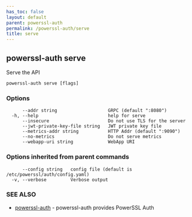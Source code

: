 ```yaml
---
has_toc: false
layout: default
parent: powerssl-auth
permalink: /powerssl-auth/serve
title: serve
---
```

## powerssl-auth serve

Serve the API

```
powerssl-auth serve [flags]
```

### Options

```
      --addr string                   GRPC (default ":8080")
  -h, --help                          help for serve
      --insecure                      Do not use TLS for the server
      --jwt-private-key-file string   JWT private key file
      --metrics-addr string           HTTP Addr (default ":9090")
      --no-metrics                    Do not serve metrics
      --webapp-uri string             WebApp URI
```

### Options inherited from parent commands

```
      --config string   config file (default is /etc/powerssl/auth/config.yaml)
  -v, --verbose         Verbose output
```

### SEE ALSO

* [powerssl-auth](/powerssl-auth)	 - powerssl-auth provides PowerSSL Auth
